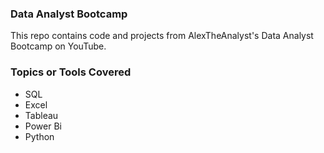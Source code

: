 ### Data Analyst Bootcamp
This repo contains code and projects from AlexTheAnalyst's Data Analyst Bootcamp on YouTube.

### Topics or Tools Covered 
- SQL
- Excel
- Tableau
- Power Bi
- Python 
